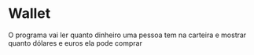 # Wallet
 O programa vai ler quanto dinheiro uma pessoa tem na carteira e mostrar quanto dólares e euros ela pode comprar
